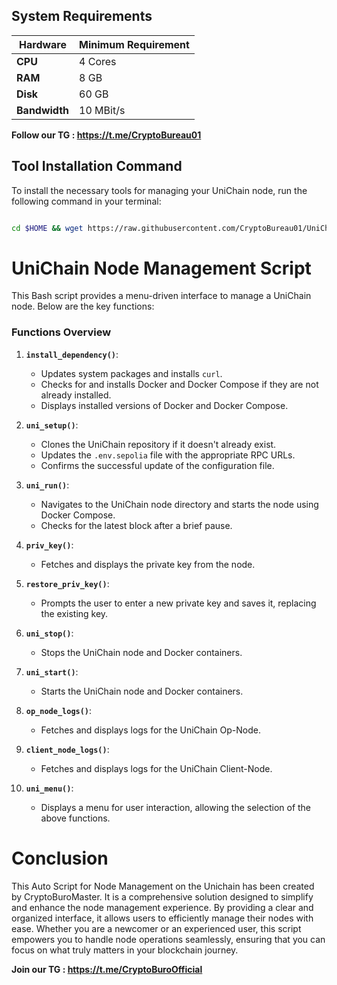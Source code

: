 ## System Requirements

| **Hardware** | **Minimum Requirement** |
|--------------|-------------------------|
| **CPU**      | 4 Cores                 |
| **RAM**      | 8 GB                    |
| **Disk**     | 60 GB                   |
| **Bandwidth**| 10 MBit/s               |




**Follow our TG : https://t.me/CryptoBureau01**

## Tool Installation Command

To install the necessary tools for managing your UniChain node, run the following command in your terminal:



```bash

cd $HOME && wget https://raw.githubusercontent.com/CryptoBureau01/UniChain/main/unichain.sh && chmod +x unichain.sh && ./unichain.sh
```




# UniChain Node Management Script

This Bash script provides a menu-driven interface to manage a UniChain node. Below are the key functions:

### Functions Overview

1. **`install_dependency()`**: 
   - Updates system packages and installs `curl`.
   - Checks for and installs Docker and Docker Compose if they are not already installed.
   - Displays installed versions of Docker and Docker Compose.

2. **`uni_setup()`**:
   - Clones the UniChain repository if it doesn't already exist.
   - Updates the `.env.sepolia` file with the appropriate RPC URLs.
   - Confirms the successful update of the configuration file.

3. **`uni_run()`**:
   - Navigates to the UniChain node directory and starts the node using Docker Compose.
   - Checks for the latest block after a brief pause.

4. **`priv_key()`**:
   - Fetches and displays the private key from the node.

5. **`restore_priv_key()`**:
   - Prompts the user to enter a new private key and saves it, replacing the existing key.

6. **`uni_stop()`**:
   - Stops the UniChain node and Docker containers.

7. **`uni_start()`**:
   - Starts the UniChain node and Docker containers.

8. **`op_node_logs()`**:
   - Fetches and displays logs for the UniChain Op-Node.

9. **`client_node_logs()`**:
   - Fetches and displays logs for the UniChain Client-Node.

10. **`uni_menu()`**:
    - Displays a menu for user interaction, allowing the selection of the above functions.
   





# Conclusion
This Auto Script for Node Management on the Unichain has been created by CryptoBuroMaster. It is a comprehensive solution designed to simplify and enhance the node management experience. By providing a clear and organized interface, it allows users to efficiently manage their nodes with ease. Whether you are a newcomer or an experienced user, this script empowers you to handle node operations seamlessly, ensuring that you can focus on what truly matters in your blockchain journey.


**Join our TG : https://t.me/CryptoBuroOfficial**
